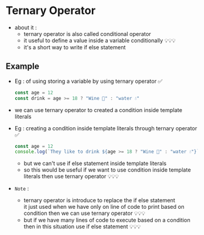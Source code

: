# Ternary Operator

- about it :  
    - ternary operator is also called conditional operator
    - it useful to define a value inside a variable conditionally 💡💡💡
    - it's a short way to write if else statement

## Example 

- Eg : of using storing a variable by using ternary operator ✅
    ```js
    const age = 12 
    const drink = age >= 18 ? "Wine 🍷" : "water 💧"
    ```

- we can use ternary operator to created a condition inside template literals
- Eg : creating a condition inside template literals through ternary operator ✅
    ```js
    const age = 12 
    console.log(`They like to drink ${age >= 18 ? "Wine 🍷" : "water 💧"}`)
    ```
    - but we can't use if else statement inside template literals 
    - so this would be useful if we want to use condition inside template literals then use ternary operator 💡💡💡

- `Note` : 
    - ternary operator is introduce to replace the if else statement <br>
        it just used when we have only on line of code to print based on condition then we can use ternary operator 💡💡💡
    - but if we have many lines of code to execute based on a condition then in this situation use if else statement 💡💡💡